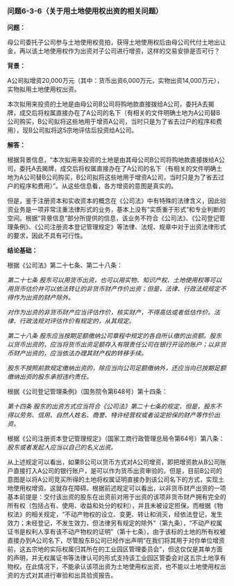 ### 问题6-3-6（关于用土地使用权出资的相关问题）

**问题：**

母公司委托子公司参与土地使用权竞拍，获得土地使用权后由母公司代付土地出让金，再以该土地使用权作为出资对子公司进行增资，这样的交易安排是否可行？

**背景：**

A公司拟增资20,000万元（其中：货币出资6,000万元，实物出资14,000万元），实物拟用土地使用权出资。

本次拟用来投资的土地是由母公司B公司将购地款直接拨给A公司，委托A去揭牌，成交后将权属直接办在了A公司的名下（有相关的文件明确土地为A公司替B公司购买，B公司拟将这些地用于增资A公司，当时只是为了省去过户的程序和费用），现B公司拟将这5宗地评估后投资给A公司。

**解答：**

根据背景信息，“本次拟用来投资的土地是由其母公司B公司将购地款直接拨给A公司，委托A去揭牌，成交后将权属直接办在了A公司的名下（有相关的文件明确土地为A公司替B公司购买，B公司拟将这些地用于增资A公司，当时只是为了省去过户的程序和费用）”。从这些信息看，各方增资的意图是真实的。

但是，鉴于注册资本和实收资本的概念在《公司法》中有特殊的法律含义，因此验资业务是一项非常注重法律形式的业务，基本上没有“实质重于形式”和专业判断的空间。根据“背景信息”部分所提供的信息，该业务不符合《公司法》、《公司登记管理条例》、《公司注册资本登记管理规定》等法律、法规、规章中对于出资法律形式的要求，因此不具有可行性。

**结论基础：**

根据《公司法》第二十七条、第二十八条：

*第二十七条
股东可以用货币出资，也可以用实物、知识产权、土地使用权等可以用货币估价并可以依法转让的非货币财产作价出资；但是，法律、行政法规规定不得作为出资的财产除外。*

*对作为出资的非货币财产应当评估作价，核实财产，不得高估或者低估作价。法律、行政法规对评估作价有规定的，从其规定。*

*第二十八条
股东应当按期足额缴纳公司章程中规定的各自所认缴的出资额。股东以货币出资的，应当将货币出资足额存入有限责任公司在银行开设的账户；以非货币财产出资的，应当依法办理其财产权的转移手续。*

*股东不按照前款规定缴纳出资的，除应当向公司足额缴纳外，还应当向已按期足额缴纳出资的股东承担违约责任。*

根据《公司登记管理条例》（国务院令第648号）第十四条：

*第十四条
股东的出资方式应当符合《公司法》第二十七条的规定，但是，股东不得以劳务、信用、自然人姓名、商誉、特许经营权或者设定担保的财产等作价出资。*

根据《公司注册资本登记管理规定》（国家工商行政管理总局令第64号）第八条：*股东或者发起人应当以自己的名义出资。*

从上述规定可以看出，如果B公司以货币方式对A公司增资，即把增资款从B公司账户直接打入A公司的银行账户，是可以作为货币出资审验的。但是，目前B公司的意图是以将A公司竞买所得的土地将权属证明直接办到该公司名下的方式，实现土地使用权增资。这就存在障碍。根据前述规定可以看出，以非货币财产出资的一项基本前提是：交付该出资的股东在出资前对用于出资的该项非货币财产拥有完全的所有权（包括占有、使用、收益和处分的权利），并且未被设定担保。而根据《物权法》的相关规定，“不动产物权的设立、变更、转让和消灭，经依法登记，发生效力；未经登记，不发生效力，但法律另有规定的除外”（第九条），“不动产权属证书是权利人享有该不动产物权的证明”（第十七条）。由于该标的土地的所有权被直接办到A公司名下，尽管股东B公司已经作出声明“在我们将其用于对你单位增资前，这五宗地的实际权属归其所在的工业园区管理委员会”，但这仅仅是其单方面的声明，并无权属证书等法律认可的形式支持该工业园区管委会对这五宗土地享有物权。在此情况下，不能承认该项出资为土地使用权出资，也不能以土地使用权出资的方式对其进行审验和出具验资报告。